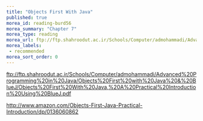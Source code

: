 ```yaml
---
title: "Objects First With Java"
published: true
morea_id: reading-burd56
morea_summary: "Chapter 7"
morea_type: reading
morea_url: ftp://ftp.shahroodut.ac.ir/Schools/Computer/admohammadi/Advanced%20Programming%20in%20Java/Objects%20First%20with%20Java%20&%20BlueJ/Objects%20First%20With%20Java,%20A%20Practical%20Introduction%20Using%20BlueJ.pdf
morea_labels:
 - recommended
morea_sort_order: 0
---
```

ftp://ftp.shahroodut.ac.ir/Schools/Computer/admohammadi/Advanced%20Programming%20in%20Java/Objects%20First%20with%20Java%20&%20BlueJ/Objects%20First%20With%20Java,%20A%20Practical%20Introduction%20Using%20BlueJ.pdf

http://www.amazon.com/Objects-First-Java-Practical-Introduction/dp/0136060862